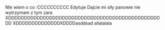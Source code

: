 NIe wiem o co :CCCCCCCCCC
Edytuje
Dajcie mi siły panowie
nie wytrzymam z tym zara
XDDDDDDDDDDDDDDDDDDDDDDDDDDDDDDDDDDDDDDDDDDDDDDDDDD
XDDDDDDDDDDDDDDXDDDDasddsad
allalalala
